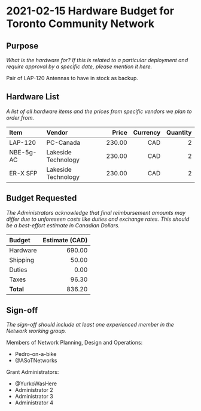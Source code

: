 # 2021-02-15 Hardware Budget for Toronto Community Network

## Purpose

_What is the hardware for? If this is related to a particular deployment and require approval by a specific date, please mention it here._

Pair of LAP-120 Antennas to have in stock as backup.

## Hardware List

_A list of all hardware items and the prices from specific vendors we plan to order from._

| Item                        | Vendor              | Price   | Currency | Quantity |
|:----------------------------|:--------------------|--------:|---------:|---------:|
| LAP-120                     | PC-Canada           |  230.00 |      CAD |        2 |
| NBE-5g-AC                   | Lakeside Technology |  230.00 |      CAD |        2 |
| ER-X SFP                    | Lakeside Technology |  230.00 |      CAD |        2 |




## Budget Requested

_The Administrators acknowledge that final reimbursement amounts may differ due to unforeseen costs like duties and exchange rates. This should be a best-effort estimate in Canadian Dollars._

| Budget    | Estimate (CAD) |
|:----------|---------------:|
| Hardware  |         690.00 |
| Shipping  |          50.00 |
| Duties    |           0.00 |
| Taxes     |          96.30 |
| **Total** |         836.20 |

## Sign-off

_The sign-off should include at least one experienced member in the Network working group._

Members of Network Planning, Design and Operations:
- Pedro-on-a-bike
- @ASoTNetworks

Grant Administrators:
- @YurkoWasHere
- Administrator 2
- Administrator 3
- Administrator 4
